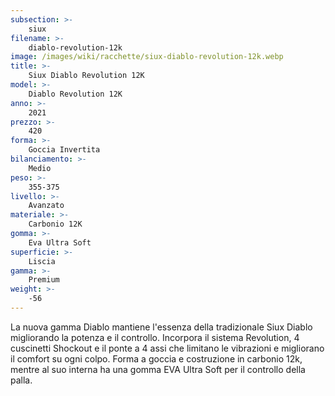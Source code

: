 ```yaml
---
subsection: >-
    siux
filename: >-
    diablo-revolution-12k
image: /images/wiki/racchette/siux-diablo-revolution-12k.webp
title: >-
    Siux Diablo Revolution 12K
model: >-
    Diablo Revolution 12K
anno: >-
    2021
prezzo: >-
    420
forma: >-
    Goccia Invertita
bilanciamento: >-
    Medio
peso: >-
    355-375
livello: >-
    Avanzato
materiale: >-
    Carbonio 12K
gomma: >-
    Eva Ultra Soft
superficie: >-
    Liscia
gamma: >-
    Premium
weight: >-
    -56
---
```

La nuova gamma Diablo mantiene l'essenza della tradizionale Siux Diablo migliorando la potenza e il controllo. Incorpora il sistema Revolution, 4 cuscinetti Shockout e il ponte a 4 assi che limitano le vibrazioni e migliorano il comfort su ogni colpo. Forma a goccia e costruzione in carbonio 12k, mentre al suo interna ha una gomma EVA Ultra Soft per il controllo della palla.